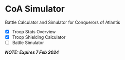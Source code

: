 # CoA Simulator

Battle Calculator and Simulator for Conquerors of Atlantis
* [x] Troop Stats Overview
* [x] Troop Shielding Calculator
* [ ] Battle Simulator

___NOTE: Expires 7 Feb 2024___
